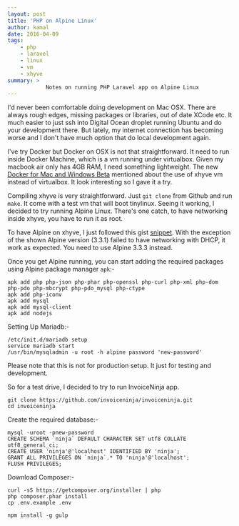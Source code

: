 ```yaml
---
layout: post
title: 'PHP on Alpine Linux'
author: kamal
date: 2016-04-09
tags:
    - php
    - laravel
    - linux
    - vm
    - xhyve
summary: >
            Notes on running PHP Laravel app on Alpine Linux
---
```


I'd never been comfortable doing development on Mac OSX. There are always rough edges, missing packages or libraries, out of date XCode etc. It much easier to just ssh into Digital Ocean droplet running Ubuntu and do your development there. But lately, my internet connection has becoming worse and I don't have much option that do local development again.

I've try Docker but Docker on OSX is not that straightforward. It need to run inside Docker Machine, which is a vm running under virtualbox. Given my macbook air only has 4GB RAM, I need something lightweight. The new [Docker for Mac and Windows Beta][1] mentioned about the use of xhyve vm instead of virtualbox. It look interesting so I gave it a try.

Compiling xhyve is very straightforward. Just `git clone` from Github and run `make`. It come with a test vm that will boot tinylinux. Seeing it working, I decided to try running Alpine Linux. There's one catch, to have networking inside xhyve, you have to run it as root.

To have Alpine on xhyve, I just followed this gist [snippet](https://gist.github.com/k4ml/e3efb2f167a56084b89fae55f44cd150). With the exception of the shown Alpine version (3.3.1) failed to have networking with DHCP, it work as expected. You need to use Alpine 3.3.3 instead.

<!--more-->

Once you get Alpine running, you can start adding the required packages using Alpine package manager `apk`:-

    apk add php php-json php-phar php-openssl php-curl php-xml php-dom php-pdo php-mbcrypt php-pdo_mysql php-ctype
    apk add php-iconv
    apk add mysql
    apk add mysql-client
    apk add nodejs

Setting Up Mariadb:-

    /etc/init.d/mariadb setup
    service mariadb start
    /usr/bin/mysqladmin -u root -h alpine password 'new-password'

<div class="admonition-warning">
    Please note that this is not for production setup. It just for testing and development.
</div>

So for a test drive, I decided to try to run InvoiceNinja app.

    git clone https://github.com/invoiceninja/invoiceninja.git
    cd invoiceninja

Create the required database:-

    mysql -uroot -pnew-password
    CREATE SCHEMA `ninja` DEFAULT CHARACTER SET utf8 COLLATE utf8_general_ci;
    CREATE USER 'ninja'@'localhost' IDENTIFIED BY 'ninja';
    GRANT ALL PRIVILEGES ON `ninja`.* TO 'ninja'@'localhost';
    FLUSH PRIVILEGES;

Download Composer:-

    curl -sS https://getcomposer.org/installer | php
    php composer.phar install
    cp .env.example .env

    npm install -g gulp

[1]:https://blog.docker.com/2016/03/docker-for-mac-windows-beta/
